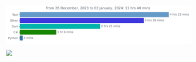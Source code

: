 <img
  src="https://github.com/fuzz6001/fuzz6001/blob/main/images/stat.svg"
  alt="WakaTime Activity"
/>

<img src="https://wakatime.com/wrapped/2023/749fff67-57b5-4ef0-ac41-c3a6fb0bd313/9a59d6e859b5df28ad7a4c529f62b3e4406c48aa.png">

